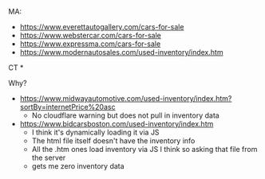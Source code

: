 
MA:
* https://www.everettautogallery.com/cars-for-sale
* https://www.webstercar.com/cars-for-sale
* https://www.expressma.com/cars-for-sale
* https://www.modernautosales.com/used-inventory/index.htm 


CT
* 



Why?
* https://www.midwayautomotive.com/used-inventory/index.htm?sortBy=internetPrice%20asc
  - No cloudflare warning but does not pull in inventory data
* https://www.bidcarsboston.com/used-inventory/index.htm
  - I think it's dynamically loading it via JS
  - The html file itself doesn't have the inventory info
  - All the .htm ones load inventory via JS I think so asking that file from the server
  - gets me zero inventory data


